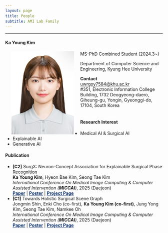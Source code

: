 ```yaml
---
layout: page
title: People 
subtitle: AMI Lab Family
---
```


<hr>

#### Ka Young Kim
  
<img src="https://raw.githubusercontent.com/ailabkhu/ailabkhu.github.io/master/img/KaYoung.JPG" width="200" height="265" align="left" hspace="20" />
MS-PhD Combined Student (2024.3~)        

Department of Computer Science and Engineering, Kyung Hee University         
            
**Contact**  
uwrgoy7584@khu.ac.kr                                         
#351, Electronic Information College Building, 1732 Deogyeong-daero, Giheung-gu, Yongin, Gyeonggi-do, 17104, South Korea  
<br>

#### Research Interest
* Medical AI & Surgical AI
* Explainable AI
* Generative AI

#### Publication
- **[C2]** SurgX: Neuron-Concept Association for Explainable Surgical Phase Recognition                                                                                                                 
**Ka Young Kim**, Hyeon Bae Kim, Seong Tae Kim      
_International Conference On Medical Image Computing & Computer Assisted Intervention (**MICCAI**)_, 2025 (Daejeon)                                                       
<a href="https://arxiv.org/pdf/2507.15418v1" target="_blank" style="color:#0D326F; font-weight:bold;">Paper</a> | <a href="https://ailab-kyunghee.github.io/SurgX/static/pdf/SurgX_Poster.pdf" target="_blank" style="color:#0D326F; font-weight:bold;">Poster</a> | <a href="https://ailab-kyunghee.github.io/SurgX/" target="_blank" style="color:#0D326F; font-weight:bold;">Project Page</a>  
- **[C1]** Towards Holistic Surgical Scene Graph                                                                                                                   
Jongmin Shin, Enki Cho (co-first), **Ka Young Kim (co-first)**, Jung Yong Kim, Seong Tae Kim, Namkee Oh                  
_International Conference On Medical Image Computing & Computer Assisted Intervention (**MICCAI**)_, 2025 (Daejeon)                             
<a href="https://arxiv.org/pdf/2507.15541" target="_blank" style="color:#0D326F; font-weight:bold;">Paper</a> | <a href="https://ailab-kyunghee.github.io/SSG-Com/static/pdf/miccai25_ssg-com_poster.pdf" target="_blank" style="color:#0D326F; font-weight:bold;">Poster</a> | <a href="https://ailab-kyunghee.github.io/SSG-Com/" target="_blank" style="color:#0D326F; font-weight:bold;">Project Page</a>